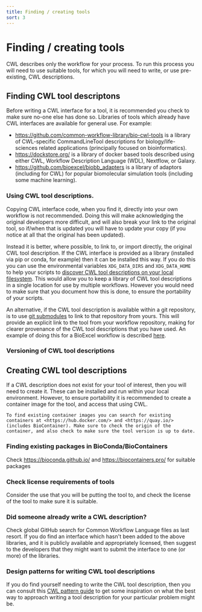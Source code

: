 ```yaml
---
title: Finding / creating tools
sort: 3
---
```


# Finding / creating tools

CWL describes only the workflow for your process. To run this process you will need to use suitable tools, for which you will need to write, or use pre-existing, CWL descriptions.

## Finding CWL tool descriptons

Before writing a CWL interface for a tool, it is recommended you check to make sure no-one else has done so. Libraries of tools which already have CWL interfaces are available for general use. For example:
* <https://github.com/common-workflow-library/bio-cwl-tools> is a library of CWL-specific CommandLineTool descriptions for biology/life-sciences related applications (principally focused on bioinformatics).
* <https://dockstore.org/> is a library of docker based tools described using either CWL, Workflow Description Language (WDL), Nextflow, or Galaxy.
* <https://github.com/bioexcel/biobb_adapters> is a library of adaptors (including for CWL) for popular biomolecular simulation tools (including some machine learning).

### Using CWL tool descriptions.

Copying CWL interface code, when you find it, directly into your own workflow is not recommended. Doing this will make acknowledging the original developers more difficult, and will also break your link to the original tool, so if/when that is updated you will have to update your copy (if you notice at all that the original has been updated).

Instead it is better, where possible, to link to, or import directly, the original CWL tool description. If the CWL interface is provided as a library (installed via pip or conda, for example) then it can be installed this way. If you do this you can use the environmental variables `XDG_DATA_DIRS` and `XDG_DATA_HOME` to help your scripts to [discover CWL tool descriptions on your local filesystem](https://www.commonwl.org/v1.2/Workflow.html#Discovering_CWL_documents_on_a_local_filesystem). This would allow you to keep a library of CWL tool descriptions in a single location for use by multiple workflows. However you would need to make sure that you document how this is done, to ensure the portability of your scripts.

An alternative, if the CWL tool description is available within a git repository, is to use [git submodules](https://git-scm.com/book/en/v2/Git-Tools-Submodules) to link to that repository from yours. This will provide an explicit link to the tool from your workflow repository, making for clearer provenance of the CWL tool descriptions that you have used. An example of doing this for a BioExcel workflow is described [here](https://research-it.manchester.ac.uk/news/2020/09/28/advanced-git-linking-code-repositories-using-submodules/).

### Versioning of CWL tool descriptions 


## Creating CWL tool descriptions

If a CWL description does not exist for your tool of interest, then you will need to create it. These can be installed and run within your local environment. However, to ensure portability it is recommended to create a container image for the tool, and access that using CWL.

```tip
To find existing container images you can search for existing containers at <https://hub.docker.com/> and <https://quay.io/> (includes BioContainer). Make sure to check the origin of the container, and also check to make sure the tool version is up to date.
```

### Finding existing packages in BioConda/BioContainers

Check <https://bioconda.github.io/> and <https://biocontainers.pro/> for suitable packages


### Check license requirements of tools

Consider the use that you will be putting the tool to, and check the license of the tool to make sure it is suitable.

### Did someone already write a CWL description?

Check global GitHub search for Common Workflow Language files as last resort. If you do find an interface which hasn't been added to the above libraries, and it is publicly available and appropriately licensed, then suggest to the developers that they might want to submit the interface to one (or more) of the libraries.

### Design patterns for writing CWL tool descriptions

If you do find yourself needing to write the CWL tool description, then you can consult this [CWL pattern guide](https://github.com/common-workflow-library/cwl-patterns) to get some inspiration on what the best way to approach writing a tool description for your particular problem might be.


